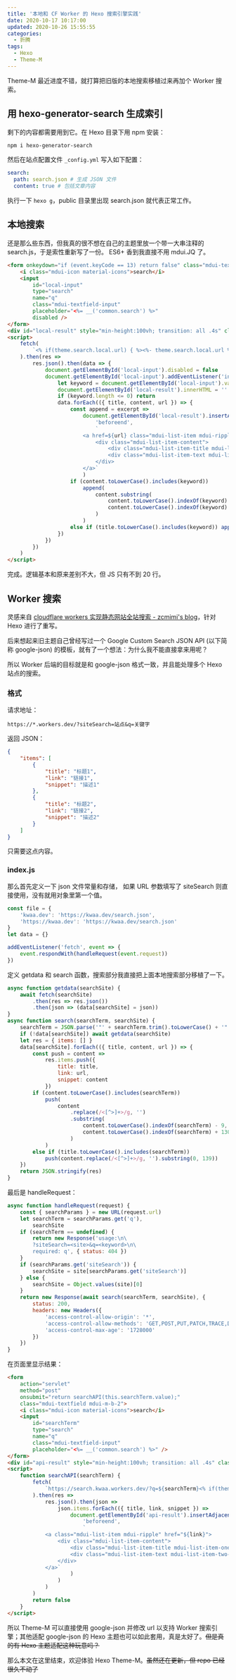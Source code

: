```yaml
---
title: '本地和 CF Worker 的 Hexo 搜索引擎实践'
date: 2020-10-17 10:17:00
updated: 2020-10-26 15:55:55
categories:
  - 折腾
tags:
  - Hexo
  - Theme-M
---
```


Theme-M 最近进度不错，就打算把旧版的本地搜索移植过来再加个 Worker 搜索。<!-- more -->

## 用 hexo-generator-search 生成索引

剩下的内容都需要用到它。在 Hexo 目录下用 npm 安装：

```bash
npm i hexo-generator-search
```

然后在站点配置文件 `_config.yml` 写入如下配置：

```yaml
search:
  path: search.json # 生成 JSON 文件
  content: true # 包括文章内容
```

执行一下 `hexo g`，public 目录里出现 search.json 就代表正常工作。

## 本地搜索

还是那么些东西，但我真的很不想在自己的主题里放一个带一大串注释的 search.js，于是索性重新写了一份。
ES6+ 香到我直接不用 mdui.JQ 了。

```html
<form onkeydown="if (event.keyCode == 13) return false" class="mdui-textfield mdui-m-b-2">
	<i class="mdui-icon material-icons">search</i>
	<input
		id="local-input"
		type="search"
		name="q"
		class="mdui-textfield-input"
		placeholder="<%= __('common.search') %>"
		disabled />
</form>
<div id="local-result" style="min-height:100vh; transition: all .4s" class="mdui-list"></div>
<script>
	fetch(
		`<% if(theme.search.local.url) { %><%- theme.search.local.url %><% } else { %><%- url_for('search.json') %><% } %>`
	).then(res =>
		res.json().then(data => {
			document.getElementById('local-input').disabled = false
			document.getElementById('local-input').addEventListener('input', () => {
				let keyword = document.getElementById('local-input').value.trim().toLowerCase()
				document.getElementById('local-result').innerHTML = ''
				if (keyword.length <= 0) return
				data.forEach(({ title, content, url }) => {
					const append = excerpt =>
						document.getElementById('local-result').insertAdjacentHTML(
							'beforeend',
							`
                        <a href=${url} class="mdui-list-item mdui-ripple">
                            <div class="mdui-list-item-content">
                                <div class="mdui-list-item-title mdui-list-item-one-line">${title}</div>
                                <div class="mdui-list-item-text mdui-list-item-two-line">${excerpt}</div>
                            </div>
                        </a>`
						)
					if (content.toLowerCase().includes(keyword))
						append(
							content.substring(
								content.toLowerCase().indexOf(keyword) - 9,
								content.toLowerCase().indexOf(keyword) + 130
							)
						)
					else if (title.toLowerCase().includes(keyword)) append(content.substring(0, 139))
				})
			})
		})
	)
</script>
```

完成。逻辑基本和原来差别不大，但 JS 只有不到 20 行。

## Worker 搜索

灵感来自 [cloudflare workers 实现静态网站全站搜索 - zcmimi's blog](https://blog.zcmimi.top/posts/cloudflare%20workers%E5%AE%9E%E7%8E%B0%E9%9D%99%E6%80%81%E7%BD%91%E7%AB%99%E5%85%A8%E7%AB%99%E6%90%9C%E7%B4%A2)，针对 Hexo 进行了重写。

后来想起来旧主题自己曾经写过一个 Google Custom Search JSON API (以下简称 google-json) 的模板，就有了一个想法：为什么我不能直接拿来用呢？

所以 Worker 后端的目标就是和 google-json 格式一致，并且能处理多个 Hexo 站点的搜索。

### 格式

请求地址：

```plain
https://*.workers.dev/?siteSearch=站点&q=关键字
```

返回 JSON：

```json
{
	"items": [
		{
			"title": "标题1",
			"link": "链接1",
			"snippet": "描述1"
		},
		{
			"title": "标题2",
			"link": "链接2",
			"snippet": "描述2"
		}
	]
}
```

只需要这点内容。

### index.js

那么首先定义一下 json 文件常量和存储，
如果 URL 参数填写了 siteSearch 则直接使用，没有就用对象里第一个值。

```javascript
const file = {
	'kwaa.dev': 'https://kwaa.dev/search.json',
	'https://kwaa.dev': 'https://kwaa.dev/search.json'
}
let data = {}

addEventListener('fetch', event => {
	event.respondWith(handleRequest(event.request))
})
```

定义 getdata 和 search 函数，搜索部分我直接把上面本地搜索部分移植了一下。

```javascript
async function getdata(searchSite) {
	await fetch(searchSite)
		.then(res => res.json())
		.then(json => (data[searchSite] = json))
}
async function search(searchTerm, searchSite) {
	searchTerm = JSON.parse('"' + searchTerm.trim().toLowerCase() + '"')
	if (!data[searchSite]) await getdata(searchSite)
	let res = { items: [] }
	data[searchSite].forEach(({ title, content, url }) => {
		const push = content =>
			res.items.push({
				title: title,
				link: url,
				snippet: content
			})
		if (content.toLowerCase().includes(searchTerm))
			push(
				content
					.replace(/<[^>]+>/g, '')
					.substring(
						content.toLowerCase().indexOf(searchTerm) - 9,
						content.toLowerCase().indexOf(searchTerm) + 130
					)
			)
		else if (title.toLowerCase().includes(searchTerm))
			push(content.replace(/<[^>]+>/g, '').substring(0, 139))
	})
	return JSON.stringify(res)
}
```

最后是 handleRequest：

```javascript
async function handleRequest(request) {
	const { searchParams } = new URL(request.url)
	let searchTerm = searchParams.get('q'),
		searchSite
	if (searchTerm == undefined) {
		return new Response('usage:\n\
        ?siteSearch=<site>&q=<keyword>\n\
        required: q', { status: 404 })
	}
	if (searchParams.get('siteSearch')) {
		searchSite = site[searchParams.get('siteSearch')]
	} else {
		searchSite = Object.values(site)[0]
	}
	return new Response(await search(searchTerm, searchSite), {
		status: 200,
		headers: new Headers({
			'access-control-allow-origin': '*',
			'access-control-allow-methods': 'GET,POST,PUT,PATCH,TRACE,DELETE,HEAD,OPTIONS',
			'access-control-max-age': '1728000'
		})
	})
}
```

在页面里显示结果：

```html
<form
	action="servlet"
	method="post"
	onsubmit="return searchAPI(this.searchTerm.value);"
	class="mdui-textfield mdui-m-b-2">
	<i class="mdui-icon material-icons">search</i>
	<input
		id="searchTerm"
		type="search"
		name="q"
		class="mdui-textfield-input"
		placeholder="<%= __('common.search') %>" />
</form>
<div id="api-result" style="min-height:100vh; transition: all .4s" class="mdui-list"></div>
<script>
	function searchAPI(searchTerm) {
		fetch(
			`https://search.kwaa.workers.dev/?q=${searchTerm}<% if(theme.search.api.site !== false) { %>&siteSearch=<% if(theme.search.api.site == '') { %><%= config.root %><% } else { %><%= theme.search.api.site %><% }} if (theme.search.api.key && theme.search.api.id) { %>&key=<%= theme.search.api.key %>&cx=<%= theme.search.api.id %><% } %>`
		).then(res =>
			res.json().then(json =>
				json.items.forEach(({ title, link, snippet }) =>
					document.getElementById('api-result').insertAdjacentHTML(
						'beforeend',
						`
            <a class="mdui-list-item mdui-ripple" href="${link}">
                <div class="mdui-list-item-content">
                    <div class="mdui-list-item-title mdui-list-item-one-line">${title}</div>
                    <div class="mdui-list-item-text mdui-list-item-two-line">${snippet}</div>
                </div>
            </a>`
					)
				)
			)
		)
		return false
	}
</script>
```

所以 Theme-M 可以直接使用 google-json 并修改 url 以支持 Worker 搜索引擎；其他适配 google-json 的 Hexo 主题也可以如此套用，真是太好了。~~但是真的有 Hexo 主题适配这种玩意吗？~~

那么本文在这里结束，欢迎体验 Hexo Theme-M。~~虽然还在更新，但 repo 已经很久不动了~~
